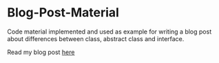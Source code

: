 # Blog-Post-Material

Code material implemented and used as example for writing a blog post about differences between class, abstract class and interface.

Read my blog post [here](https://medium.com/@gabriellamedas/classes-abstract-classes-and-interfaces-c3d268b1e9fb)
